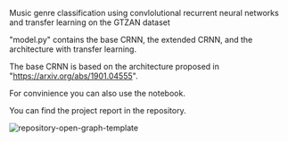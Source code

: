 Music genre classification using convlolutional recurrent neural networks and transfer learning on the GTZAN dataset

"model.py" contains the base CRNN, the extended CRNN, and the architecture with transfer learning.

The base CRNN is based on the architecture proposed in "https://arxiv.org/abs/1901.04555".

For convinience you can also use the notebook.

You can find the project report in the repository.

![repository-open-graph-template](https://user-images.githubusercontent.com/41113811/136854009-74075ab0-f48b-4d8c-b2c8-d5476e5a539d.png)
